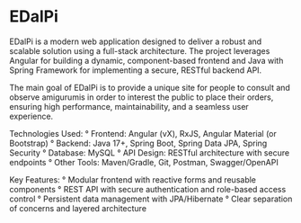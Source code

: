 # EDalPi
EDalPi is a modern web application designed to deliver a robust and scalable solution using a full-stack architecture. The project leverages Angular for building a dynamic, component-based frontend and Java with Spring Framework for implementing a secure, RESTful backend API.

The main goal of EDalPi is to provide a unique site for people to consult and observe amigurumis in order to interest the public to place their orders, ensuring high performance, maintainability, and a seamless user experience.

Technologies Used:
° Frontend: Angular (vX), RxJS, Angular Material (or Bootstrap)
° Backend: Java 17+, Spring Boot, Spring Data JPA, Spring Security
° Database: MySQL
° API Design: RESTful architecture with secure endpoints
° Other Tools: Maven/Gradle, Git, Postman, Swagger/OpenAPI

Key Features:
° Modular frontend with reactive forms and reusable components
° REST API with secure authentication and role-based access control
° Persistent data management with JPA/Hibernate
° Clear separation of concerns and layered architecture
